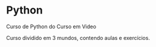 # Python
Curso de Python do Curso em Video

Curso dividido em 3 mundos, contendo aulas e exercícios.
